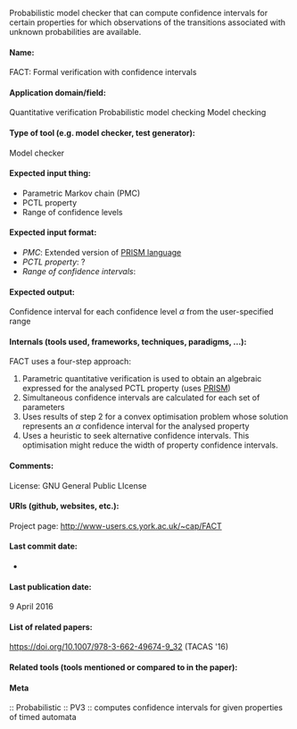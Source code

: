 Probabilistic model checker that can compute confidence intervals for certain properties for which observations of the transitions associated with unknown probabilities are available.

#### Name:
FACT: Formal verification with confidence intervals

#### Application domain/field:
Quantitative verification
Probabilistic model checking
Model checking

#### Type of tool (e.g. model checker, test generator):
Model checker

#### Expected input thing:
- Parametric Markov chain (PMC)
- PCTL property
- Range of confidence levels

#### Expected input format:
- *PMC*: Extended version of [PRISM language](../Formats/PRISM%20language.md)
- *PCTL property*: ?
- *Range of confidence intervals*: 

#### Expected output:
Confidence interval for each confidence level $\alpha$ from the user-specified range

#### Internals (tools used, frameworks, techniques, paradigms, ...):
FACT uses a four-step approach:
1. Parametric quantitative verification is used to obtain an algebraic expressed for the analysed PCTL property (uses [PRISM](Checkers/PRISM.md))
2. Simultaneous confidence intervals are calculated for each set of parameters
3. Uses results of step 2 for a convex optimisation problem whose solution represents an $\alpha$ confidence interval for the analysed property
4. Uses a heuristic to seek alternative confidence intervals. This optimisation might reduce the width of property confidence intervals.

#### Comments:
License: GNU General Public LIcense

#### URIs (github, websites, etc.):
Project page: http://www-users.cs.york.ac.uk/~cap/FACT

#### Last commit date:
-

#### Last publication date:
9 April 2016

#### List of related papers:
https://doi.org/10.1007/978-3-662-49674-9_32 (TACAS '16)

#### Related tools (tools mentioned or compared to in the paper):

#### Meta
:: Probabilistic
:: PV3 :: computes confidence intervals for given properties of timed automata